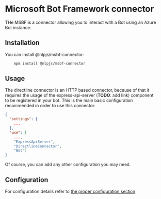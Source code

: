 # Microsoft Bot Framework connector

THe MSBF is a connector allowing you to interact with a Bot using an Azure Bot instance.

## Installation

You can install @nlpjs/msbf-connector:

```bash
    npm install @nlpjs/msbf-connector
```

## Usage

The directline connector is an HTTP based connector, because of that it requires the usage of the express-api-server (**TODO**: add link) component
to be registered in your bot.
This is the main basic configuration recommended in order to use this connector:

```json
{
  "settings": {
    ...
  },
  "use": [
    ...,
    "ExpressApiServer",
    "DirectlineConnector",
    "Bot"]
}
```

Of course, you can add any other configuration you may need.

## Configuration

For configuration details refer to [the proper configuration section](/configuration#msbf-connector)
